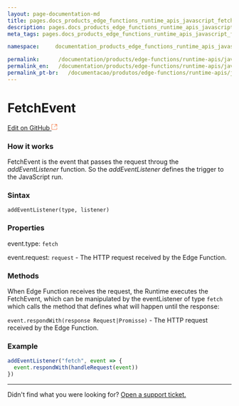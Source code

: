 ```yaml
---
layout: page-documentation-md
title: pages.docs_products_edge_functions_runtime_apis_javascript_fetch_event.title
description: pages.docs_products_edge_functions_runtime_apis_javascript_fetch_event.description
meta_tags: pages.docs_products_edge_functions_runtime_apis_javascript_fetch_event.meta_tags

namespace:     documentation_products_edge_functions_runtime_apis_javascript_fetch_event

permalink:      /documentation/products/edge-functions/runtime-apis/javascript/fetch-event/
permalink_en:   /documentation/products/edge-functions/runtime-apis/javascript/fetch-event/
permalink_pt-br:   /documentacao/produtos/edge-functions/runtime-apis/javascript/fetch-event/
---
```

# Fetch**Event**

[Edit on GitHub <svg width="14" height="14" xmlns="http://www.w3.org/2000/svg"><g fill="none" stroke="#F3652B"><path d="M4.81.71H.672v11.43H12.1V8.001" stroke-width=".8"/><path d="M6.87.786h5.155V5.94M6.31 6.5L12.026.786"/></g></svg>](https://github.com/aziontech/docs_en/edit/master/edge-functions/runtime-apis/javascript/fetch-event/index.md)

### How it works

FetchEvent is the event that passes the request throug the _addEventListener_ function. So the _addEventListener_ defines the trigger to the JavaScript run.

### Sintax

`addEventListener(type, listener)`

### Properties

event.type: `fetch`

event.request: `request`  - The HTTP request received by the Edge Function.

### Methods

When Edge Function receives the request, the Runtime executes the FetchEvent, which can be manipulated by the eventListener of type `fetch` which calls the method that defines what will happen until the response:

`event.respondWith(response Request|Promisse)` - The HTTP request received by the Edge Function. 

### Example

~~~javascript
addEventListener("fetch", event => {
  event.respondWith(handleRequest(event))
})
~~~



---

Didn't find what you were looking for? [Open a support ticket.](https://tickets.azion.com/)
